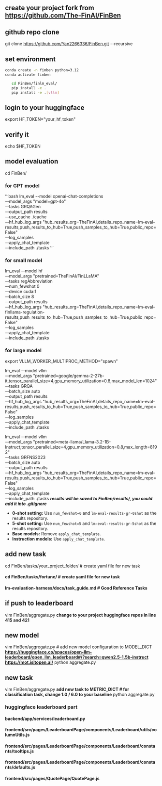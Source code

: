 ## create your project fork from https://github.com/The-FinAI/FinBen

## github repo clone
git clone https://github.com/Yan2266336/FinBen.git --recursive

## set environment
```bash
conda create -n finben python=3.12
conda activate finben
```

```bash
   cd FinBen/finlm_eval/
   pip install -e .
   pip install -e .[vllm]
```

## login to your huggingface
export HF_TOKEN="your_hf_token"
## verify it
echo $HF_TOKEN

## model evaluation
cd FinBen/
### for GPT model
‘’‘bash
lm_eval --model openai-chat-completions\
        --model_args "model=gpt-4o" \
        --tasks GRQAGen \
        --output_path results \
        --use_cache ./cache \
        --hf_hub_log_args "hub_results_org=TheFinAI,details_repo_name=lm-eval-results,push_results_to_hub=True,push_samples_to_hub=True,public_repo=False" \
        --log_samples \
        --apply_chat_template \
        --include_path ./tasks
’‘’

### for small model
lm_eval --model hf \
        --model_args "pretrained=TheFinAI/FinLLaMA" \
        --tasks regAbbreviation \
        --num_fewshot 0 \
        --device cuda:1 \
        --batch_size 8 \
        --output_path results \
        --hf_hub_log_args "hub_results_org=TheFinAI,details_repo_name=lm-eval-finllama-regulation-results,push_results_to_hub=True,push_samples_to_hub=True,public_repo=False" \
        --log_samples \
        --apply_chat_template \
        --include_path ./tasks

### for large model
export VLLM_WORKER_MULTIPROC_METHOD="spawn"

lm_eval --model vllm \
        --model_args "pretrained=google/gemma-2-27b-it,tensor_parallel_size=4,gpu_memory_utilization=0.8,max_model_len=1024" \
        --tasks GRQA \
        --batch_size auto \
        --output_path results \
        --hf_hub_log_args "hub_results_org=TheFinAI,details_repo_name=lm-eval-results,push_results_to_hub=True,push_samples_to_hub=True,public_repo=False" \
        --log_samples \
        --apply_chat_template \
        --include_path ./tasks
        
lm_eval --model vllm \
        --model_args "pretrained=meta-llama/Llama-3.2-1B-Instruct,tensor_parallel_size=4,gpu_memory_utilization=0.8,max_length=8192" \
        --tasks GRFNS2023 \
        --batch_size auto \
        --output_path results \
        --hf_hub_log_args "hub_results_org=TheFinAI,details_repo_name=lm-eval-results,push_results_to_hub=True,push_samples_to_hub=True,public_repo=False" \
        --log_samples \
        --apply_chat_template \
        --include_path ./tasks
***results will be saved to FinBen/results/, you could add it into .gitignore***

- **0-shot setting:** Use `num_fewshot=0` and `lm-eval-results-gr-0shot` as the results repository.
- **5-shot setting:** Use `num_fewshot=5` and `lm-eval-results-gr-5shot` as the results repository.
- **Base models:** Remove `apply_chat_template`.
- **Instruction models:** Use `apply_chat_template`.

## add new task
cd FinBen/tasks/your_project_folder/ # create yaml file for new task
#### cd FinBen/tasks/fortune/ # create yaml file for new task
#### lm-evaluation-harness/docs/task_guide.md # Good Reference Tasks


## if push to leaderboard
vim FinBen/aggregate.py **change to your project huggingface repos in line 415 and 421**

## new model
vim FinBen/aggregate.py # add new model configuration to MODEL_DICT
**https://huggingface.co/spaces/open-llm-leaderboard/open_llm_leaderboard#/?search=qwen2.5-1.5b-instruct**
**https://mot.isitopen.ai/**
python aggregate.py

## new task
vim FinBen/aggregate.py **add new task to METRIC_DICT # for classification task, change 1.0 / 6.0 to your baseline**
python aggregate.py
### huggingface leaderboard part
#### backend/app/services/leaderboard.py
#### frontend/src/pages/LeaderboardPage/components/Leaderboard/utils/columnUtils.js
#### frontend/src/pages/LeaderboardPage/components/Leaderboard/constants/tooltips.js
#### frontend/src/pages/LeaderboardPage/components/Leaderboard/constants/defaults.js
#### frontend/src/pages/QuotePage/QuotePage.js
